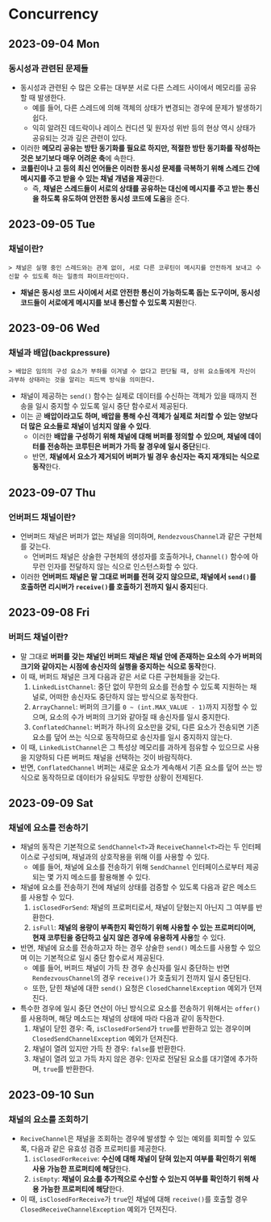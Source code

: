 # Concurrency
## 2023-09-04 Mon
### 동시성과 관련된 문제들
* 동시성과 관련된 수 많은 오류는 대부분 서로 다른 스레드 사이에서 메모리를 공유할 때 발생한다.
  * 예를 들어, 다른 스레드에 의해 객체의 상태가 변경되는 경우에 문제가 발생하기 쉽다.
  * 익히 알려진 데드락이나 레이스 컨디션 및 원자성 위반 등의 현상 역시 상태가 공유되는 것과 깊은 관련이 있다.
* 이러한 **메모리 공유는 방탄 동기화를 필요로 하지만, 적절한 방탄 동기화를 작성하는 것은 보기보다 매우 어려운 축**에 속한다.
* **코틀린이나 고 등의 최신 언어들은 이러한 동시성 문제를 극복하기 위해 스레드 간에 메시지를 주고 받을 수 있는 채널 개념을 제공**한다.
  * 즉, **채널은 스레드들이 서로의 상태를 공유하는 대신에 메시지를 주고 받는 통신을 하도록 유도하여 안전한 동시성 코드에 도움**을 준다.

## 2023-09-05 Tue
### 채널이란?
```
> 채널은 실행 중인 스레드와는 관계 없이, 서로 다른 코루틴이 메시지를 안전하게 보내고 수신할 수 있도록 하는 일종의 파이프라인이다.
```
* **채널은 동시성 코드 사이에서 서로 안전한 통신이 가능하도록 돕는 도구이며, 동시성 코드들이 서로에게 메시지를 보내 통신할 수 있도록 지원**한다.

## 2023-09-06 Wed
### 채널과 배압(backpressure)
```
> 배압은 임의의 구성 요소가 부하를 이겨낼 수 없다고 판단될 때, 상위 요소들에게 자신이 과부하 상태라는 것을 알리는 피드백 방식을 의미한다.
```
* 채널이 제공하는 `send()` 함수는 실제로 데이터를 수신하는 객체가 있을 때까지 전송을 일시 중지할 수 있도록 일시 중단 함수로서 제공된다.
* 이는 곧 **배압이라고도 하며, 배압을 통해 수신 객체가 실제로 처리할 수 있는 양보다 더 많은 요소들로 채널이 넘치지 않을 수 있다**.
  * 이러한 **배압을 구성하기 위해 채널에 대해 버퍼를 정의할 수 있으며, 채널에 데이터를 전송하는 코루틴은 버퍼가 가득 찰 경우에 일시 중단**된다.
  * 반면, **채널에서 요소가 제거되어 버퍼가 빌 경우 송신자는 즉지 재개되는 식으로 동작**한다.

## 2023-09-07 Thu
### 언버퍼드 채널이란?
* 언버퍼드 채널은 버퍼가 없는 채널을 의미하며, `RendezvousChannel`과 같은 구현체를 갖는다.
  * 언버퍼드 채널은 상술한 구현체의 생성자를 호출하거나, `Channel()` 함수에 아무런 인자를 전달하지 않는 식으로 인스턴스화할 수 있다.
* 이러한 **언버퍼드 채널은 말 그대로 버퍼를 전혀 갖지 않으므로, 채널에서 `send()`를 호출하면 리시버가 `receive()`를 호출하기 전까지 일시 중지**된다.

## 2023-09-08 Fri
### 버퍼드 채널이란?
* 말 그대로 **버퍼를 갖는 채널인 버퍼드 채널은 채널 안에 존재하는 요소의 수가 버퍼의 크기와 같아지는 시점에 송신자의 실행을 중지하는 식으로 동작**한다.
* 이 때, 버퍼드 채널은 크게 다음과 같은 서로 다른 구현체들을 갖는다.
  1. `LinkedListChannel`: 중단 없이 무한의 요소를 전송할 수 있도록 지원하는 채널로, 어떠한 송신자도 중단하지 않는 방식으로 동작한다.
  2. `ArrayChannel`: 버퍼의 크기를 `0 ~ (int.MAX_VALUE - 1)`까지 지정할 수 있으며, 요소의 수가 버퍼의 크기와 같아질 때 송신자를 일시 중지한다.
  3. `ConflatedChannel`: 버퍼가 하나의 요소만을 갖되, 다른 요소가 전송되면 기존 요소를 덮어 쓰는 식으로 동작하므로 송신자를 일시 중지하지 않는다.
* 이 때, `LinkedListChannel`은 그 특성상 메모리를 과하게 점유할 수 있으므로 사용을 지양하되 다른 버퍼드 채널을 선택하는 것이 바람직하다.
* 반면, `ConflatedChannel` 버퍼는 새로운 요소가 계속해서 기존 요소를 덮어 쓰는 방식으로 동작하므로 데이터가 유실되도 무방한 상황이 전제된다.

## 2023-09-09 Sat
### 채널에 요소를 전송하기
* 채널의 동작은 기본적으로 `SendChannel<T>`과 `ReceiveChannel<T>`라는 두 인터페이스로 구성되며, 채널과의 상호작용을 위해 이를 사용할 수 있다.
  * 예를 들어, 채널에 요소를 전송하기 위해 `SendChannel` 인터페이스로부터 제공되는 몇 가지 메소드를 활용해볼 수 있다.
* 채널에 요소를 전송하기 전에 채널의 상태를 검증할 수 있도록 다음과 같은 메소드를 사용할 수 있다.
  1. `isClosedForSend`: 채널의 프로퍼티로서, 채널이 닫혔는지 아닌지 그 여부를 반환한다.
  2. `isFull`: **채널의 용량이 부족한지 확인하기 위해 사용할 수 있는 프로퍼티이며, 현재 코루틴을 중단하고 싶지 않은 경우에 유용하게 사용**할 수 있다.
* 반면, 채널에 요소를 전송하고자 하는 경우 상술한 `send()` 메소드를 사용할 수 있으며 이는 기본적으로 일시 중단 함수로서 제공된다.
  * 예를 들어, 버퍼드 채널이 가득 찬 경우 송신자를 일시 중단하는 반면 `RendezvousChannel`의 경우 `receive()`가 호출되기 전까지 일시 중단된다.
  * 또한, 닫힌 채널에 대한 `send()` 요청은 `ClosedChannelException` 예외가 던져진다.
* 특수한 경우에 일시 중단 연산이 아닌 방식으로 요소를 전송하기 위해서는 `offer()`를 사용하며, 해당 메소드는 채널의 상태에 따라 다음과 같이 동작한다.
  1. 채널이 닫힌 경우: 즉, `isClosedForSend`가 `true`를 반환하고 있는 경우이며 `ClosedSendChannelException` 예외가 던져진다.
  2. 채널이 열려 있지만 가득 찬 경우: `false`를 반환한다.
  3. 채널이 열려 있고 가득 차지 않은 경우: 인자로 전달된 요소를 대기열에 추가하며, `true`를 반환한다.

## 2023-09-10 Sun
### 채널의 요소를 조회하기
* `ReciveChannel`은 채널을 조회하는 경우에 발생할 수 있는 예외를 회피할 수 있도록, 다음과 같은 유효성 검증 프로퍼티를 제공한다.
  1. `isClosedForReceive`: **수신에 대해 채널이 닫혀 있는지 여부를 확인하기 위해 사용 가능한 프로퍼티에 해당**한다.
  2. `isEmpty`: **채널이 요소를 추가적으로 수신할 수 있는지 여부를 확인하기 위해 사용 가능한 프로퍼티에 해당**한다.
* 이 때, `isClosedForReceive`가 `true`인 채널에 대해 `receive()`를 호출할 경우 `ClosedReceiveChannelException` 예외가 던져진다.